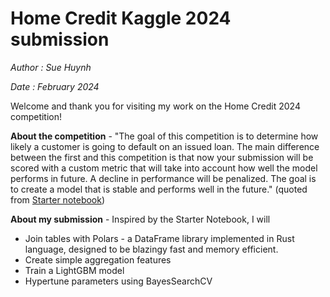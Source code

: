 # Home Credit Kaggle 2024 submission
*Author : Sue Huynh*

*Date : February 2024*

Welcome and thank you for visiting my work on the Home Credit 2024 competition!

**About the competition** - "The goal of this competition is to determine how likely a customer is going to default on an issued loan. The main difference between the first and this competition is that now your submission will be scored with a custom metric that will take into account how well the model performs in future. A decline in performance will be penalized. The goal is to create a model that is stable and performs well in the future." (quoted from [Starter notebook](https://www.kaggle.com/code/jetakow/home-credit-2024-starter-notebook))

**About my submission** - Inspired by the Starter Notebook, I will
* Join tables with Polars - a DataFrame library implemented in Rust language, designed to be blazingy fast and memory efficient.
* Create simple aggregation features
* Train a LightGBM model
* Hypertune parameters using BayesSearchCV
